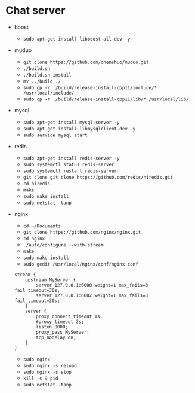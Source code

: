 # Chat server

* boost
  * `sudo apt-get install libboost-all-dev -y`

* muduo
  * `git clone https://github.com/chenshuo/muduo.git`
  * `./build.sh`
  * `./build.sh install`
  * `mv ../build ./`
  * `sudo cp -r ./build/release-install-cpp11/include/* /usr/local/include/`
  * `sudo cp -r ./build/release-install-cpp11/lib/* /usr/local/lib/`

* mysql
  * `sudo apt-get install mysql-server -y`
  * `sudo apt-get install libmysqlclient-dev -y`
  * `sudo service mysql start`

* redis
  * `sudo apt-get install redis-server -y`
  * `sudo systemctl status redis-server`
  * `sudo systemctl restart redis-server`
  * `git clone git clone https://github.com/redis/hiredis.git`
  * `cd hiredis`
  * `make`
  * `sudo make install`
  * `sudo netstat -tanp`

* nginx
  * `cd ~/Documents`
  * `git clone https://github.com/nginx/nginx.git`
  * `cd nginx`
  * `./auto/configure --with-stream`
  * `make`
  * `sudo make install`
  * `sudo gedit /usr/local/nginx/conf/nginx.conf`
  ```
  stream {
      upstream MyServer {
          server 127.0.0.1:6000 weight=1 max_fails=3 fail_timeout=30s;
          server 127.0.0.1:6002 weight=1 max_fails=3 fail_timeout=30s;
      }
      server {
          proxy_connect_timeout 1s;
          #proxy_timeout 3s;
          listen 8000;
          proxy_pass MyServer;
          tcp_nodelay on;
      }
  }
  ```
  * `sudo nginx`
  * `sudo nginx -s reload`
  * `sudo nginx -s stop`
  * `kill -s 9 pid`
  * `sudo netstat -tanp`

